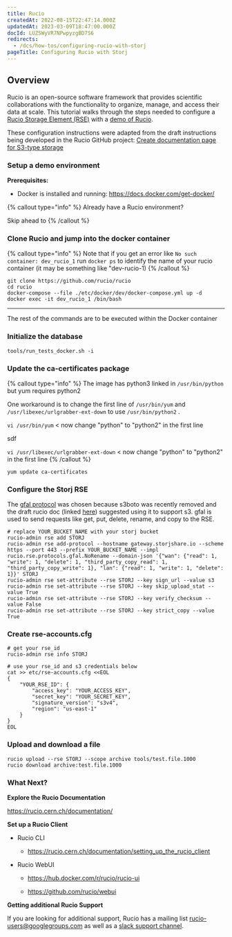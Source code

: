 ```yaml
---
title: Rucio
createdAt: 2022-08-15T22:47:14.000Z
updatedAt: 2023-03-09T18:47:00.000Z
docId: LUZSWyVR7NPwpyzgBD7S6
redirects:
  - /dcs/how-tos/configuring-rucio-with-storj
pageTitle: Configuring Rucio with Storj
---
```


## Overview

Rucio is an open-source software framework that provides scientific collaborations with the functionality to organize, manage, and access their data at scale. This tutorial walks through the steps needed to configure a [Rucio Storage Element (RSE)](https://rucio.cern.ch/documentation/rucio_storage_element) with a [demo of Rucio](https://rucio.cern.ch/documentation/setting_up_demo/).

These configuration instructions were adapted from the draft instructions being developed in the Rucio GitHub project: [Create documentation page for S3-type storage](https://github.com/rucio/rucio/issues/5450)

### Setup a demo environment

**Prerequisites:**

*   Docker is installed and running: <https://docs.docker.com/get-docker/>

{% callout type="info"  %} 
Already have a Rucio environment?

Skip ahead to [](docId\:LUZSWyVR7NPwpyzgBD7S6)&#x20;
{% /callout %}

### Clone Rucio and jump into the docker container

{% callout type="info"  %} 
Note that if you get an error like `No such container: dev_rucio_1` run `docker ps`  to identify the name of your rucio container (it may be something like "dev-rucio-1)
{% /callout %}

```console
git clone https://github.com/rucio/rucio
cd rucio
docker-compose --file ./etc/docker/dev/docker-compose.yml up -d
docker exec -it dev_rucio_1 /bin/bash
```

***

The rest of the commands are to be executed within the Docker container

### Initialize the database

```console
tools/run_tests_docker.sh -i
```

### Update the ca-certificates package

{% callout type="info"  %} 
The image has python3 linked in `/usr/bin/python`  but yum requires python2



One workaround is to change the first line of `/usr/bin/yum`  and `/usr/libexec/urlgrabber-ext-down`&#x20;&#x20;to use `/usr/bin/python2` .&#x20;



`vi /usr/bin/yum` < now change "python" to "python2" in the first line

sdf

`vi /usr/libexec/urlgrabber-ext-down` < now change "python" to "python2" in the first line
{% /callout %}

```console
yum update ca-certificates
```

### Configure the Storj RSE

The [gfal protocol](https://github.com/rucio/rucio/blob/master/lib/rucio/rse/protocols/gfal.py) was chosen because s3boto was recently removed and the draft rucio doc (linked [here](https://github.com/rucio/rucio/issues/5450)) suggested using it to support s3. gfal is used to send requests like get, put, delete, rename, and copy to the RSE.

```console
# replace YOUR_BUCKET_NAME with your storj bucket
rucio-admin rse add STORJ
rucio-admin rse add-protocol --hostname gateway.storjshare.io --scheme https --port 443 --prefix YOUR_BUCKET_NAME --impl rucio.rse.protocols.gfal.NoRename --domain-json '{"wan": {"read": 1, "write": 1, "delete": 1, "third_party_copy_read": 1, "third_party_copy_write": 1}, "lan": {"read": 1, "write": 1, "delete": 1}}' STORJ
rucio-admin rse set-attribute --rse STORJ --key sign_url --value s3
rucio-admin rse set-attribute --rse STORJ --key skip_upload_stat --value True
rucio-admin rse set-attribute --rse STORJ --key verify_checksum --value False
rucio-admin rse set-attribute --rse STORJ --key strict_copy --value True
```

### Create rse-accounts.cfg

```console
# get your rse_id
rucio-admin rse info STORJ

# use your rse_id and s3 credentials below
cat >> etc/rse-accounts.cfg <<EOL
{
    "YOUR_RSE_ID": {
        "access_key": "YOUR_ACCESS_KEY",
        "secret_key": "YOUR_SECRET_KEY",
        "signature_version": "s3v4",
        "region": "us-east-1"
    }
}
EOL
```

### Upload and download a file

```console
rucio upload --rse STORJ --scope archive tools/test.file.1000
rucio download archive:test.file.1000
```

### What Next?

**Explore the Rucio Documentation**

[<https://rucio.cern.ch/documentation/>](https://rucio.cern.ch/documentation/)

**Set up a Rucio Client**

*   Rucio CLI
    *   <https://rucio.cern.ch/documentation/setting_up_the_rucio_client>

*   Rucio WebUI
    *   <https://hub.docker.com/r/rucio/rucio-ui>

    *   <https://github.com/rucio/webui>

**Getting additional Rucio Support**

If you are looking for additional support, Rucio has a mailing list [rucio-users@googlegroups.com]() as well as a [slack support channel](https://rucio.slack.com/messages/#support).

